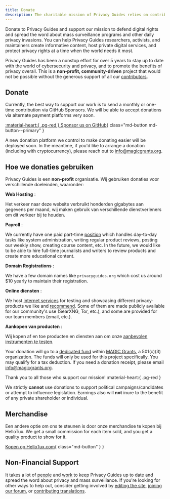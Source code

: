 ```yaml
---
title: Donate
description: The charitable mission of Privacy Guides relies on contributions from visitors like yourself. Anything you can do to support the project is hugely appreciated.
---
```


<!-- markdownlint-disable MD036 -->
Donate to Privacy Guides and support our mission to defend digital rights and spread the word about mass surveillance programs and other daily privacy invasions. You can help Privacy Guides researchers, activists, and maintainers create informative content, host private digital services, and protect privacy rights at a time when the world needs it most.

Privacy Guides has been a nonstop effort for over 5 years to stay up to date with the world of cybersecurity and privacy, and to promote the benefits of privacy overall. This is a **non-profit, community-driven** project that would not be possible without the generous support of all our [contributors](contributors.md).

## Donate

Currently, the best way to support our work is to send a monthly or one-time contribution via GitHub Sponsors. We will be able to accept donations via alternate payment platforms very soon.

[:material-heart:{ .pg-red } Sponsor us on GitHub](https://github.com/sponsors/privacyguides){ class="md-button md-button--primary" }

A new donation platform we control to make donating easier will be deployed soon. In the meantime, if you'd like to arrange a donation (including with cryptocurrency), please reach out to [info@magicgrants.org](mailto:info@magicgrants.org).

## Hoe we donaties gebruiken

Privacy Guides is een **non-profit** organisatie. Wij gebruiken donaties voor verschillende doeleinden, waaronder:

**Web Hosting**
:

Het verkeer naar deze website verbruikt honderden gigabytes aan gegevens per maand, wij maken gebruik van verschillende dienstverleners om dit verkeer bij te houden.

**Payroll**
:

We currently have one paid part-time [position](../about.md#staff) which handles day-to-day tasks like system administration, writing regular product reviews, posting our weekly show, creating course content, etc. In the future, we would like to be able to hire full-time journalists and writers to review products and create more educational content.

**Domain Registrations**
:

We have a few domain names like `privacyguides.org` which cost us around $10 yearly to maintain their registration.

**Online diensten**
:

We host [internet services](services.md) for testing and showcasing different privacy-products we like and [recommend](../tools.md). Some of them are made publicly available for our community's use (SearXNG, Tor, etc.), and some are provided for our team members (email, etc.).

**Aankopen van producten**
:

Wij kopen af en toe producten en diensten aan om onze [aanbevolen instrumenten te testen](../tools.md).

Your donation will go to a [dedicated fund](https://magicgrants.org/funds/privacy_guides) within [MAGIC Grants](https://magicgrants.org), a 501(c)(3) organization. The funds will only be used for this project specifically. You may qualify for a tax deduction. If you need a donation receipt, please email <info@magicgrants.org>.

Thank you to all those who support our mission! :material-heart:{ .pg-red }

We strictly **cannot** use donations to support political campaigns/candidates or attempt to influence legislation. Earnings also will **not** inure to the benefit of any private shareholder or individual.

## Merchandise

Een andere optie om ons te steunen is door onze merchandise te kopen bij HelloTux. We get a small commission for each item sold, and you get a quality product to show for it.

[Kopen op HelloTux.com](https://hellotux.com/privacyguides){ class="md-button" } }

## Non-Financial Support

It takes a lot of [people](contributors.md) and [work](https://github.com/privacyguides/privacyguides.org/pulse/monthly) to keep Privacy Guides up to date and spread the word about privacy and mass surveillance. If you're looking for other ways to help out, consider getting involved by [editing the site](https://github.com/privacyguides/privacyguides.org), [joining our forum](https://discuss.privacyguides.net), or [contributing translations](https://crowdin.com/project/privacyguides).
